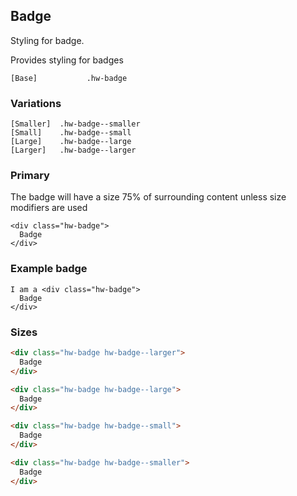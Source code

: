 ## Badge

Styling for badge.

Provides styling for badges

```code
[Base]           .hw-badge
```

### Variations

```code
[Smaller]  .hw-badge--smaller
[Small]    .hw-badge--small
[Large]    .hw-badge--large
[Larger]   .hw-badge--larger
```

### Primary

The badge will have a size 75% of surrounding content unless size modifiers are used

```html|span-4
<div class="hw-badge">
  Badge
</div>
```

### Example badge

```html|span-4
I am a <div class="hw-badge">
  Badge
</div> 
```

### Sizes

```html
<div class="hw-badge hw-badge--larger">
  Badge
</div>

<div class="hw-badge hw-badge--large">
  Badge
</div>

<div class="hw-badge hw-badge--small">
  Badge
</div>

<div class="hw-badge hw-badge--smaller">
  Badge
</div>
```
